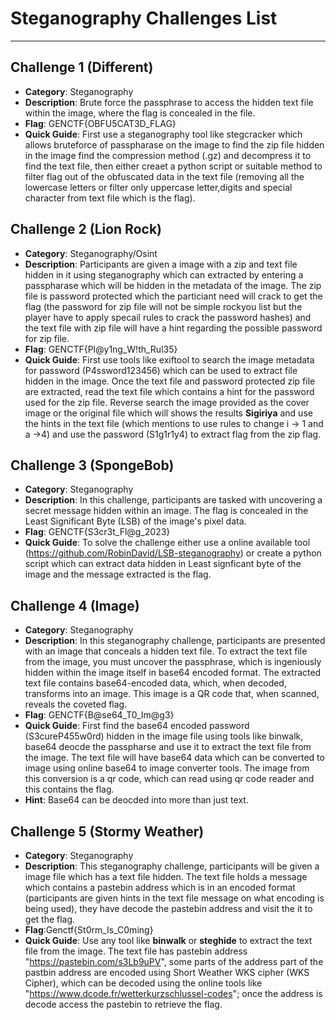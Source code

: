 # Steganography Challenges List
****

## Challenge 1 (Different)
  - **Category**: Steganography
  - **Description**: Brute force the passphrase to access the hidden text file within the image, where the flag is concealed in the file.
  - **Flag**: GENCTF{OBFU5CAT3D_FLAG}
  - **Quick Guide**: First use a steganography tool like stegcracker which allows bruteforce of passpharase on the image to find the zip file hidden in the image find the compression method (.gz) and decompress it to find the text file, then either creaet a python script or suitable method to filter flag out of the obfuscated data in the text file (removing all the lowercase letters or filter only uppercase letter,digits and special character from text file which is the flag).

## Challenge 2 (Lion Rock)
  - **Category**: Steganography/Osint
  - **Description**: Participants are given a image with a zip and text file hidden in it using steganography which can extracted by entering a passpharase which will be hidden in the metadata of the image. The zip file is password protected which the particiant need will crack to get the flag (the password for zip file will not be simple rockyou list but the player have to apply specail rules to crack the password hashes) and the text file with zip file will have a hint regarding the possible password for zip file.
  - **Flag**: GENCTF{Pl@y1ng_W!th_Rul35}
  - **Quick Guide**: First use tools like exiftool to search the image metadata for password (P4ssword123456) which can be used to extract file hidden in the image. Once the text file and password protected zip file are extracted, read the text file which contains a hint for the password used for the zip file. Reverse search the image provided as the cover image or the original file which will shows the results **Sigiriya** and use the hints in the text file (which mentions to use rules to change i -> 1 and a ->4) and use the password (S1g1r1y4) to extract flag from the zip flag.
    
## Challenge 3 (SpongeBob)
  - **Category**: Steganography
  - **Description**: In this challenge, participants are tasked with uncovering a secret message hidden within an image. The flag is concealed in the Least Significant Byte (LSB) of the image's pixel data.
  - **Flag**: GENCTF{S3cr3t_Fl@g_2023}
  - **Quick Guide**: To solve the challenge either use a online available tool (https://github.com/RobinDavid/LSB-steganography) or create a python script which can extract data hidden in Least signficant byte of the image and the message extracted is the flag.

## Challenge 4 (Image)
  - **Category**: Steganography
  - **Description**: In this steganography challenge, participants are presented with an image that conceals a hidden text file. To extract the text file from the image, you must uncover the passphrase, which is ingeniously hidden within the image itself in base64 encoded format. The extracted text file contains base64-encoded data, which, when decoded, transforms into an image. This image is a QR code that, when scanned, reveals the coveted flag.
  - **Flag**: GENCTF{B@se64_T0_Im@g3}
  - **Quick Guide**: First find the base64 encoded password (S3cureP455w0rd) hidden in the image file using tools like binwalk, base64 deocde the passpharse and use it to extract the text file from the image. The text file will have base64 data which can be converted to image using online base64 to image converter tools. The image from this conversion is a qr code, which can read using qr code reader and this contains the flag.
  - **Hint**: Base64 can be deocded into more than just text.

## Challenge 5 (Stormy Weather)
  - **Category**: Steganography
  - **Description**: This steganography challenge, participants will be given a image file which has a text file hidden. The text file holds a message which contains a pastebin address which is in an encoded format (participants are given hints in the text file message on what encoding is being used), they have decode the pastebin address and visit the it to get the flag.
  - **Flag**:Genctf{St0rm_Is_C0ming}
  - **Quick Guide**: Use any tool like **binwalk** or **steghide** to extract the text file from the image. The text file has pastebin address "https://pastebin.com/s3Lb9uPV", some parts of the address part of the pastbin address are encoded using Short Weather WKS cipher (WKS Cipher), which can be decoded using the online tools like "https://www.dcode.fr/wetterkurzschlussel-codes"; once the address is decode access the pastebin to retrieve the flag.


